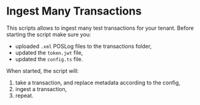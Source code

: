 # Ingest Many Transactions

This scripts allows to ingest many test transactions for your tenant. Before starting the script make sure you:
 * uploaded `.xml` POSLog files to the transactions folder, 
 * updated the `token.jwt` file,
 * updated the `config.ts` file.

When started, the script will:
 1. take a transaction, and replace metadata according to the config,
 2. ingest a transaction,
 3. repeat.

